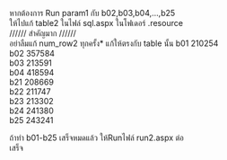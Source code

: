 หากต้องการ Run param1 กับ b02,b03,b04,...,b25  
ให้ไปแก้ table2 ในไฟล์ sql.aspx ในโฟเดอร์ .resource  
////// สำคัญมาก //////  
อย่าลืมแก้ num_row2 ทุกครั้ง*  แก้ให้ตรงกับ table นั้น 
b01 210254  
b02 357584  
b03 213591  
b04 418594  
b21 208669  
b22 211747  
b23 213302  
b24 241380  
b25 243241  
  
ถ้าทำ b01-b25 เสร็จหมดแล้ว ให้Runไฟล์ run2.aspx ต่อ  
เสร็จ  
